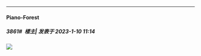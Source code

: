 

*****

####  Piano-Forest  
##### 3861#         楼主| 发表于 2023-1-10 11:14

<img src="https://p.sda1.dev/9/945fd2cde73d8c1512094ad1bbf16a9b/20230110_111202.jpg" referrerpolicy="no-referrer">

